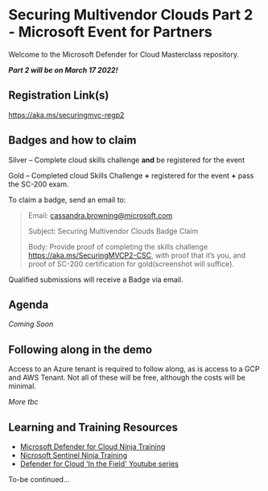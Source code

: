 
# Securing Multivendor Clouds Part 2 - Microsoft Event for Partners

Welcome to the Microsoft Defender for Cloud Masterclass repository.

***Part 2 will be on March 17 2022!***

## Registration Link(s)
https://aka.ms/securingmvc-regp2

## Badges and how to claim
Silver – Complete cloud skills challenge **and** be registered for the event

Gold – Completed cloud Skills Challenge **+** registered for the event **+** pass the SC-200 exam.

To claim a badge, send an email to:

 > Email: cassandra.browning@microsoft.com
 > 
 > Subject: Securing Multivendor Clouds Badge Claim
 > 
 > Body: Provide proof of completing the skills challenge https://aka.ms/SecuringMVCP2-CSC, with proof that it’s you, and proof of SC-200 certification for gold(screenshot will suffice).

Qualified submissions will receive a Badge via email.

## Agenda
*Coming Soon*

## Following along in the demo
Access to an Azure tenant is required to follow along, as is access to a GCP and AWS Tenant. Not all of these will be free, although the costs will be minimal. 


*More tbc*

## Learning and Training Resources
 - [Microsoft Defender for Cloud Ninja Training](http://aka.ms/ascninja)
 - [Nicrosoft Sentinel Ninja Training](https://techcommunity.microsoft.com/t5/microsoft-sentinel-blog/become-a-microsoft-sentinel-ninja-the-complete-level-400/ba-p/1246310)
 - [Defender for Cloud 'In the Field' Youtube series](https://www.youtube.com/hashtag/mdfcinthefield)

To-be continued...
